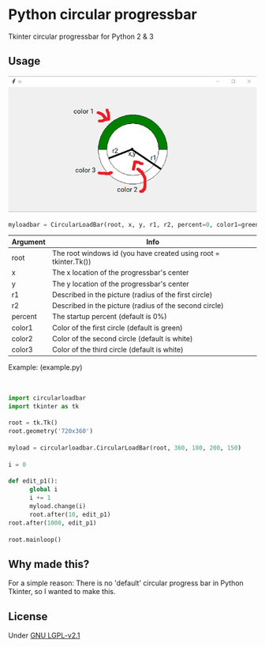 # Python circular progressbar
Tkinter circular progressbar for Python 2 &amp; 3
## Usage
![alt](https://raw.githubusercontent.com/raspiduino/pythoncircularprogressbar/main/config.png)
```python
myloadbar = CircularLoadBar(root, x, y, r1, r2, percent=0, color1=green, color2=white, color3=white
```
|Argument|Info|
|--------|----|
|root|The root windows id (you have created using root = tkinter.Tk())|
|x|The x location of the progressbar's center|
|y|The y location of the progressbar's center|
|r1|Described in the picture (radius of the first circle)|
|r2|Described in the picture (radius of the second circle)|
|percent|The startup percent (default is 0%)|
|color1|Color of the first circle (default is green)|
|color2|Color of the second circle (default is white)|
|color3|Color of the third circle (default is white)|

<p>Example: (example.py)</p><br>

```python
import circularloadbar
import tkinter as tk

root = tk.Tk()
root.geometry('720x360')

myload = circularloadbar.CircularLoadBar(root, 360, 180, 200, 150)

i = 0

def edit_p1():
	  global i
	  i += 1
	  myload.change(i)
	  root.after(10, edit_p1)
root.after(1000, edit_p1)

root.mainloop()
```

## Why made this?
<p>For a simple reason: There is no 'default' circular progress bar in Python Tkinter, so I wanted to make this.</p>

## License
<p>Under <a href="https://github.com/raspiduino/pythoncircularprogressbar/blob/main/LICENSE">GNU LGPL-v2.1</a></p>
